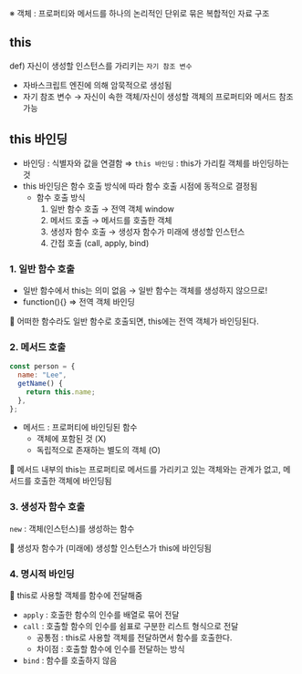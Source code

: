 ※ 객체 : 프로퍼티와 메서드를 하나의 논리적인 단위로 묶은 복합적인 자료 구조

## this

def) 자신이 생성할 인스턴스를 가리키는 `자기 참조 변수`

- 자바스크립트 엔진에 의해 암묵적으로 생성됨
- 자기 참조 변수 → 자신이 속한 객체/자신이 생성할 객체의 프로퍼티와 메서드 참조 가능

## this 바인딩

- 바인딩 : 식별자와 값을 연결함
  ⇒ `this 바인딩` : this가 가리킬 객체를 바인딩하는 것
- this 바인딩은 함수 호출 방식에 따라 함수 호출 시점에 동적으로 결정됨
  - 함수 호출 방식
    1. 일반 함수 호출 → 전역 객체 window
    2. 메서드 호출 → 메서드를 호출한 객체
    3. 생성자 함수 호출 → 생성자 함수가 미래에 생성할 인스턴스
    4. 간접 호출 (call, apply, bind)

### 1. 일반 함수 호출

- 일반 함수에서 this는 의미 없음
  → 일반 함수는 객체를 생성하지 않으므로!
- function(){} ⇒ 전역 객체 바인딩

<aside>
📌 어떠한 함수라도 일반 함수로 호출되면, this에는 전역 객체가 바인딩된다.

</aside>

### 2. 메서드 호출

```jsx
const person = {
  name: "Lee",
  getName() {
    return this.name;
  },
};
```

- 메서드 : 프로퍼티에 바인딩된 함수
  - 객체에 포함된 것 (X)
  - 독립적으로 존재하는 별도의 객체 (O)

<aside>
📌 메서드 내부의 this는 프로퍼티로 메서드를 가리키고 있는 객체와는 관계가 없고, 메서드를 호출한 객체에 바인딩됨

</aside>

### 3. 생성자 함수 호출

`new` : 객체(인스턴스)를 생성하는 함수

<aside>
📌 생성자 함수가 (미래에) 생성할 인스턴스가 this에 바인딩됨

</aside>

### 4. 명시적 바인딩

<aside>
📌 this로 사용할 객체를 함수에 전달해줌

</aside>

- `apply` : 호출한 함수의 인수를 배열로 묶어 전달
- `call` : 호출할 함수의 인수를 쉼표로 구분한 리스트 형식으로 전달
  - 공통점 : this로 사용할 객체를 전달하면서 함수를 호출한다.
  - 차이점 : 호출할 함수에 인수를 전달하는 방식
- `bind` : 함수를 호출하지 않음
